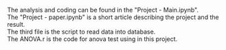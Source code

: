 The analysis and coding can be found in the "Project - Main.ipynb".   
The "Project - paper.ipynb" is a short article describing the project and the result.  
The third file is the script to read data into database.   
The ANOVA.r is the code for anova test using in this project.  

